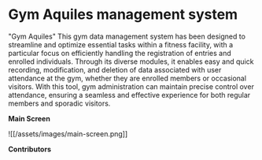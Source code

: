# Gym Aquiles management system

"Gym Aquiles" This gym data management system has been designed to streamline and optimize essential tasks within a fitness facility, with a particular focus on efficiently handling the registration of entries and enrolled individuals. Through its diverse modules, it enables easy and quick recording, modification, and deletion of data associated with user attendance at the gym, whether they are enrolled members or occasional visitors. With this tool, gym administration can maintain precise control over attendance, ensuring a seamless and effective experience for both regular members and sporadic visitors.

**Main Screen**

![[/assets/images/main-screen.png]]


**Contributors**
